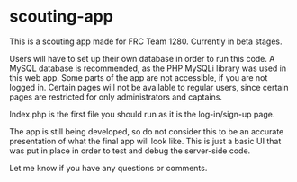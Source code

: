 # scouting-app
This is a scouting app made for FRC Team 1280. Currently in beta stages.

Users will have to set up their own database in order to run this code. A MySQL database is recommended, as the PHP MySQLi library was used in this web app. Some parts of the app are not accessible, if you are not logged in. Certain pages will not be available to regular users, since certain pages are restricted for only administrators and captains.

Index.php is the first file you should run as it is the log-in/sign-up page.

The app is still being developed, so do not consider this to be an accurate presentation of what the final app will look like. This is just a basic UI that was put in place in order to test and debug the server-side code.

Let me know if you have any questions or comments.
